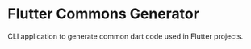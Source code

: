# Flutter Commons Generator

CLI application to generate common dart code used in Flutter projects.
